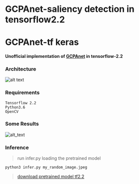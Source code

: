 # GCPAnet-saliency detection in tensorflow2.2

# GCPAnet-tf keras
#### Unofficial implementation of [GCPAnet](https://github.com/JosephChenHub/GCPANet/blob/master/GCPANet.pdf) in tensorflow-2.2

### Architecture
![alt text](https://github.com/JosephChenHub/GCPANet/blob/master/figures/main.png)

### Requirements
```
Tensorflow 2.2
Python3.6
OpenCV
```
### Some Results
![alt_text](https://github.com/anish9/GCPAnet-tensorflow2.2/blob/master/asset/tf2.2_exp.png)

### Inference
> run infer.py loading the pretrained model 
``` 
python3 infer.py my_random_image.jpeg
```
> [download pretrained model tf2.2](None)
